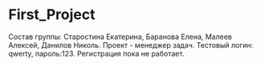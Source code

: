 # First_Project
Состав группы: Старостина Екатерина, Баранова Елена, Малеев Алексей, Данилов Николь.
Проект - менеджер задач.
Тестовый логин: qwerty, пароль:123. Регистрация пока не работает.
